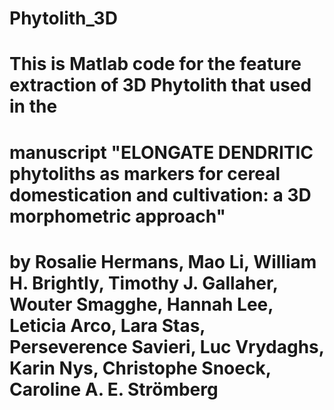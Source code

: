 # Phytolith_3D
# This is Matlab code for the feature extraction of 3D Phytolith that used in the
# manuscript "ELONGATE DENDRITIC phytoliths as markers for cereal domestication and cultivation: a 3D morphometric approach" 
# by Rosalie Hermans, Mao Li, William H. Brightly, Timothy J. Gallaher, Wouter Smagghe, Hannah Lee, Leticia Arco, Lara Stas, Perseverence Savieri, Luc Vrydaghs, Karin Nys, Christophe Snoeck, Caroline A. E. Strömberg
